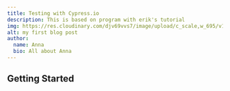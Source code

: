 ```yaml
---
title: Testing with Cypress.io
description: This is based on program with erik's tutorial
img: https://res.cloudinary.com/djv69vvs7/image/upload/c_scale,w_695/v1629730831/paul-skorupskas-7KLa-xLbSXA-unsplash_ljdhta.jpg
alt: my first blog post
author:
  name: Anna
  bio: All about Anna
---
```


## Getting Started
